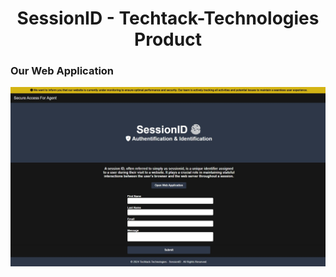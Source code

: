 <h1 align="center">
 SessionID - Techtack-Technologies Product
</h1>

### Our Web Application

![ourApplication!](/assets/website.jpeg "SessionID")